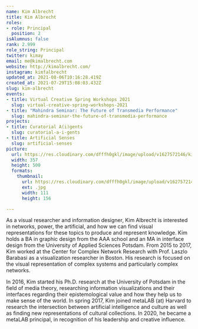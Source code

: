 ```yaml
---
name: Kim Albrecht
title: Kim Albrecht
roles:
- role: Principal
  position: 2
isAlumnus: false
rank: 2.999
role_string: Principal
twitter: kimay
email: me@kimalbrecht.com
website: http://kimalbrecht.com/
instagram: kimfalbrecht
updated_at: 2021-08-06T10:16:28.419Z
created_at: 2021-07-29T15:08:03.432Z
slug: kim-albrecht
events:
- title: Virtual Creative Spring Workshops 2021
  slug: virtual-creative-spring-workshops-2021
- title: "Mahindra Seminar: The Future of Transmedia Performance"
  slug: mahindra-seminar-the-future-of-transmedia-performance
projects:
- title: Curatorial A(i)gents
  slug: curatorial-a-i-gents
- title: Artificial Senses
  slug: artificial-senses
picture:
  url: https://res.cloudinary.com/dfffh0gkl/image/upload/v1627572146/kim_9a45ecc67f.jpg
  width: 357
  height: 500
  formats:
    thumbnail:
      url: https://res.cloudinary.com/dfffh0gkl/image/upload/v1627572147/thumbnail_kim_9a45ecc67f.jpg
      ext: .jpg
      width: 111
      height: 156

---
```

As a visual researcher and information designer, Kim Albrecht is interested in networks, power, the artificial, and how we can find visual representations for these topics to produce and represent knowledge. Kim holds a BA in graphic design from the AAA school and an MA in interface design from the University of Applied Sciences Potsdam. From 2015 to 2017, Kim worked at the Center for Complex Network Research with Prof. Laszlo Barabasi as a visualization researcher in Boston. His research is focused on the visual representation of complex systems and particularly complex networks.

In 2016, Kim started his Ph.D. research at the University of Potsdam in the field of media theory, researching information visualizations and their interfaces regarding their epistemological value and how they help us to make sense of the world. 
In spring 2017, Kim joined metaLAB (at) Harvard to research the intersection between artificial intelligence and culture as well as finding new representations of cultural collections. In 2020, he became a metaLAB principal, in recognition of his leadership and creative influence.